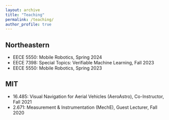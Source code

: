 ```yaml
---
layout: archive
title: "Teaching"
permalink: /teaching/
author_profile: true
---
```


Northeastern
------

- EECE 5550: Mobile Robotics, Spring 2024
- EECE 7398: Special Topics: Verifiable Machine Learning, Fall 2023
- EECE 5550: Mobile Robotics, Spring 2023


MIT
------

- 16.485: Visual Navigation for Aerial Vehicles (AeroAstro), Co-Instructor, Fall 2021
- 2.671: Measurement & Instrumentation (MechE), Guest Lecturer, Fall 2020